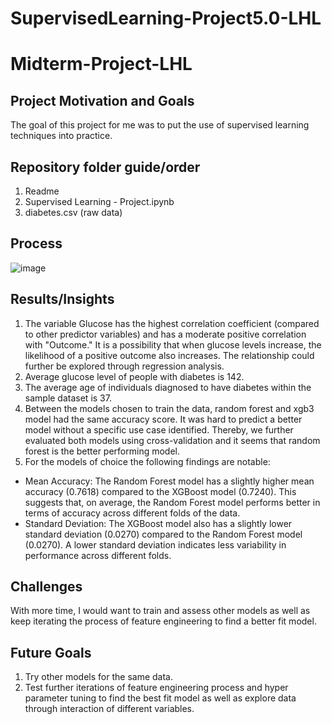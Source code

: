 # SupervisedLearning-Project5.0-LHL
# Midterm-Project-LHL

## Project Motivation and Goals

The goal of this project for me was to put the use of supervised learning techniques into practice.

## Repository folder guide/order
1. Readme
2. Supervised Learning - Project.ipynb
3. diabetes.csv (raw data)


## Process

![image](https://github.com/Zarmeena667/SupervisedLearning-Project5.0-LHL/assets/145514413/7c95a09c-c14b-4911-af20-4dad5f21ca77)




## Results/Insights

1. The variable Glucose has the highest correlation coefficient (compared to other predictor variables) and has a moderate positive correlation with "Outcome." It is a possibility that when glucose levels increase, the likelihood of a positive outcome also increases. The relationship could further be explored through regression analysis.
2. Average glucose level of people with diabetes is 142. 
3. The average age of individuals diagnosed to have diabetes within the sample dataset is 37.
4. Between the models chosen to train the data, random forest and xgb3 model had the same accuracy score. It was hard to predict a better model without a specific use case identified. Thereby, we further evaluated both models using cross-validation and it seems that random forest is the better performing model.
5. For the models of choice the following findings are notable:
- Mean Accuracy: The Random Forest model has a slightly higher mean accuracy (0.7618) compared to the XGBoost model (0.7240). This suggests that, on average, the Random Forest model performs better in terms of accuracy across different folds of the data.
- Standard Deviation: The XGBoost model also has a slightly lower standard deviation (0.0270) compared to the Random Forest model (0.0270). A lower standard deviation indicates less variability in performance across different folds.


## Challenges 

With more time, I would want to train and assess other models as well as keep iterating the process of feature engineering to find a better fit model.

## Future Goals
1. Try other models for the same data.
2. Test further iterations of feature engineering process and hyper parameter tuning to find the best fit model as well as explore data through interaction of different variables.



